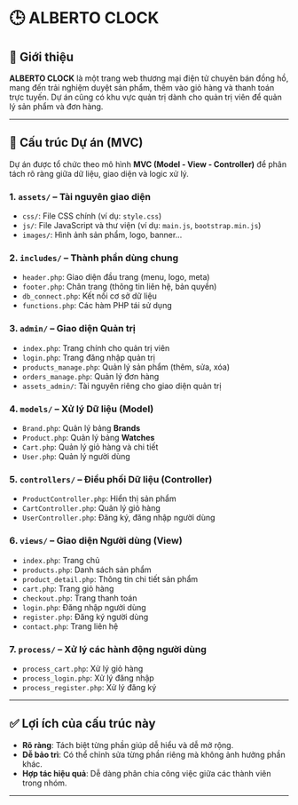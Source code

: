 # 🕒 ALBERTO CLOCK

## 📝 Giới thiệu

**ALBERTO CLOCK** là một trang web thương mại điện tử chuyên bán đồng hồ, mang đến trải nghiệm duyệt sản phẩm, thêm vào giỏ hàng và thanh toán trực tuyến. Dự án cũng có khu vực quản trị dành cho quản trị viên để quản lý sản phẩm và đơn hàng.

---

## 📁 Cấu trúc Dự án (MVC)

Dự án được tổ chức theo mô hình **MVC (Model - View - Controller)** để phân tách rõ ràng giữa dữ liệu, giao diện và logic xử lý.

### 1. `assets/` – Tài nguyên giao diện

- `css/`: File CSS chính (ví dụ: `style.css`)
- `js/`: File JavaScript và thư viện (ví dụ: `main.js`, `bootstrap.min.js`)
- `images/`: Hình ảnh sản phẩm, logo, banner...

### 2. `includes/` – Thành phần dùng chung

- `header.php`: Giao diện đầu trang (menu, logo, meta)
- `footer.php`: Chân trang (thông tin liên hệ, bản quyền)
- `db_connect.php`: Kết nối cơ sở dữ liệu
- `functions.php`: Các hàm PHP tái sử dụng

### 3. `admin/` – Giao diện Quản trị

- `index.php`: Trang chính cho quản trị viên
- `login.php`: Trang đăng nhập quản trị
- `products_manage.php`: Quản lý sản phẩm (thêm, sửa, xóa)
- `orders_manage.php`: Quản lý đơn hàng
- `assets_admin/`: Tài nguyên riêng cho giao diện quản trị

### 4. `models/` – Xử lý Dữ liệu (Model)

- `Brand.php`: Quản lý bảng **Brands**
- `Product.php`: Quản lý bảng **Watches**
- `Cart.php`: Quản lý giỏ hàng và chi tiết
- `User.php`: Quản lý người dùng

### 5. `controllers/` – Điều phối Dữ liệu (Controller)

- `ProductController.php`: Hiển thị sản phẩm
- `CartController.php`: Quản lý giỏ hàng
- `UserController.php`: Đăng ký, đăng nhập người dùng

### 6. `views/` – Giao diện Người dùng (View)

- `index.php`: Trang chủ
- `products.php`: Danh sách sản phẩm
- `product_detail.php`: Thông tin chi tiết sản phẩm
- `cart.php`: Trang giỏ hàng
- `checkout.php`: Trang thanh toán
- `login.php`: Đăng nhập người dùng
- `register.php`: Đăng ký người dùng
- `contact.php`: Trang liên hệ

### 7. `process/` – Xử lý các hành động người dùng

- `process_cart.php`: Xử lý giỏ hàng
- `process_login.php`: Xử lý đăng nhập
- `process_register.php`: Xử lý đăng ký

---

## ✅ Lợi ích của cấu trúc này

- **Rõ ràng**: Tách biệt từng phần giúp dễ hiểu và dễ mở rộng.
- **Dễ bảo trì**: Có thể chỉnh sửa từng phần riêng mà không ảnh hưởng phần khác.
- **Hợp tác hiệu quả**: Dễ dàng phân chia công việc giữa các thành viên trong nhóm.

---


